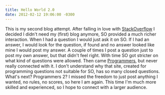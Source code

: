 ```yaml
---
title: Hello World 2.0
date: 2012-02-12 19:06:00 -0300
---
```


This is my second blog attempt. After falling in love with [StackOverflow][1] I decided I didn't need my (first) blog anymore, SO provided a much richer interaction. When I had a question I would just ask it on SO. If I had an answer, I would look for the question, if found and no answer looked like mine I would post my answer. A couple of times I post a question just to post my own answer, but that didn't feel right. With time SO got stricter on what kind of questions were allowed. Then came [Programmers][2], but never really connected with it. I don't understand why that site, created for programming questions not suitable for SO, has so many closed questions. What's next? Programmers 2? I missed the freedom to just post anything I wanted, no rules, no scores, so here I am again. This time I'm much more skilled and experienced, so I hope to connect with a larger audience.

[1]: http://stackoverflow.com/
[2]: http://programmers.stackexchange.com/